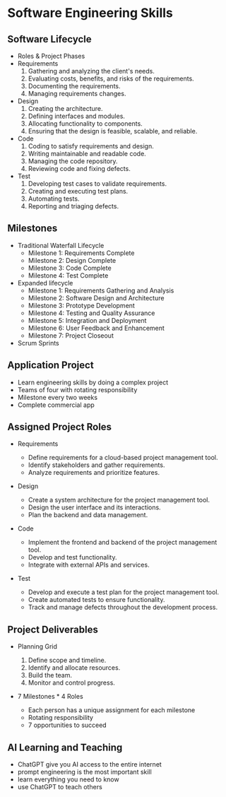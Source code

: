 # Software Engineering Skills

## Software Lifecycle

* Roles & Project Phases
* Requirements
    1. Gathering and analyzing the client's needs.
    2. Evaluating costs, benefits, and risks of the requirements.
    3. Documenting the requirements.
    4. Managing requirements changes.
* Design
    1. Creating the architecture.
    2. Defining interfaces and modules.
    3. Allocating functionality to components.
    4. Ensuring that the design is feasible, scalable, and reliable.
* Code
    1. Coding to satisfy requirements and design.
    2. Writing maintainable and readable code.
    3. Managing the code repository.
    4. Reviewing code and fixing defects.
* Test
    1. Developing test cases to validate requirements.
    2. Creating and executing test plans.
    3. Automating tests.
    4. Reporting and triaging defects.


## Milestones

* Traditional Waterfall Lifecycle
    * Milestone 1: Requirements Complete
    * Milestone 2: Design Complete
    * Milestone 3: Code Complete
    * Milestone 4: Test Complete
* Expanded lifecycle
    * Milestone 1: Requirements Gathering and Analysis
    * Milestone 2: Software Design and Architecture
    * Milestone 3: Prototype Development
    * Milestone 4: Testing and Quality Assurance
    * Milestone 5: Integration and Deployment
    * Milestone 6: User Feedback and Enhancement
    * Milestone 7: Project Closeout
* Scrum Sprints


## Application Project

* Learn engineering skills by doing a complex project
* Teams of four with rotating responsibility
* Milestone every two weeks
* Complete commercial app

## Assigned Project Roles

* Requirements
    * Define requirements for a cloud-based project management tool.
    * Identify stakeholders and gather requirements.
    * Analyze requirements and prioritize features.

* Design
    * Create a system architecture for the project management tool.
    * Design the user interface and its interactions.
    * Plan the backend and data management.

* Code
    * Implement the frontend and backend of the project management tool.
    * Develop and test functionality.
    * Integrate with external APIs and services.

* Test
    * Develop and execute a test plan for the project management tool.
    * Create automated tests to ensure functionality.
    * Track and manage defects throughout the development process.


## Project Deliverables

* Planning Grid
    1. Define scope and timeline.
    2. Identify and allocate resources.
    3. Build the team.
    4. Monitor and control progress.

* 7 Milestones * 4 Roles
    * Each person has a unique assignment for each milestone
    * Rotating responsibility
    * 7 opportunities to succeed


## AI Learning and Teaching

* ChatGPT give you AI access to the entire internet
* prompt engineering is the most important skill
* learn everything you need to know
* use ChatGPT to teach others


